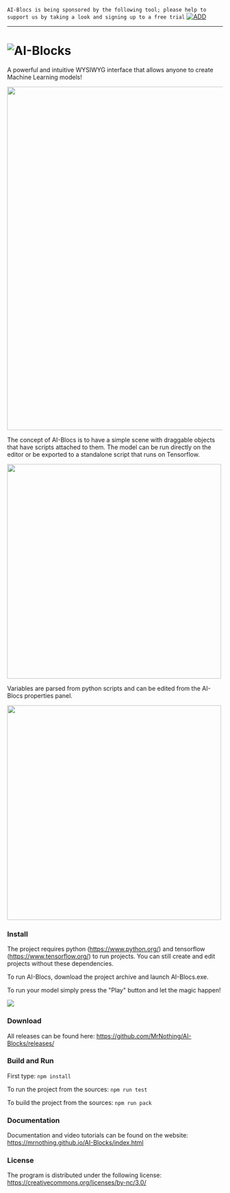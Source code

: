 ```AI-Blocs is being sponsored by the following tool; please help to support us by taking a look and signing up to a free trial```
[![ADD](https://images.gitads.io/AI-Blocks)](https://tracking.gitads.io/?repo=AI-Blocks)

---
# ![AI-Blocks](logo.png)
A powerful and intuitive WYSIWYG interface that allows anyone to create Machine Learning models!

<img src="https://raw.githubusercontent.com/MrNothing/AI-Blocks/master/ScreenShots/sc5.png" width="800">

The concept of AI-Blocs is to have a simple scene with draggable objects that have scripts attached to them. The model can be run directly on the editor or be exported to a standalone script that runs on Tensorflow. 

<img src="https://raw.githubusercontent.com/MrNothing/AI-Blocks/master/ScreenShots/sc2.png" width="500">

Variables are parsed from python scripts and can be edited from the AI-Blocs properties panel.

<img src="https://raw.githubusercontent.com/MrNothing/AI-Blocks/master/ScreenShots/sc3.png" width="500">

### Install

The project requires python (https://www.python.org/) and tensorflow (https://www.tensorflow.org/) to run projects. You can still create and edit projects without these dependencies.

To run AI-Blocs, download the project archive and launch AI-Blocs.exe.

To run your model simply press the "Play" button and let the magic happen! 

<img src="https://raw.githubusercontent.com/MrNothing/AI-Blocks/master/ScreenShots/sc6.png">

### Download

All releases can be found here: https://github.com/MrNothing/AI-Blocks/releases/

### Build and Run

First type:
```npm install```
  
To run the project from the sources:
```npm run test```
  
To build the project from the sources:
```npm run pack```

### Documentation

Documentation and video tutorials can be found on the website: https://mrnothing.github.io/AI-Blocks/index.html

### License

The program is distributed under the following license: https://creativecommons.org/licenses/by-nc/3.0/

